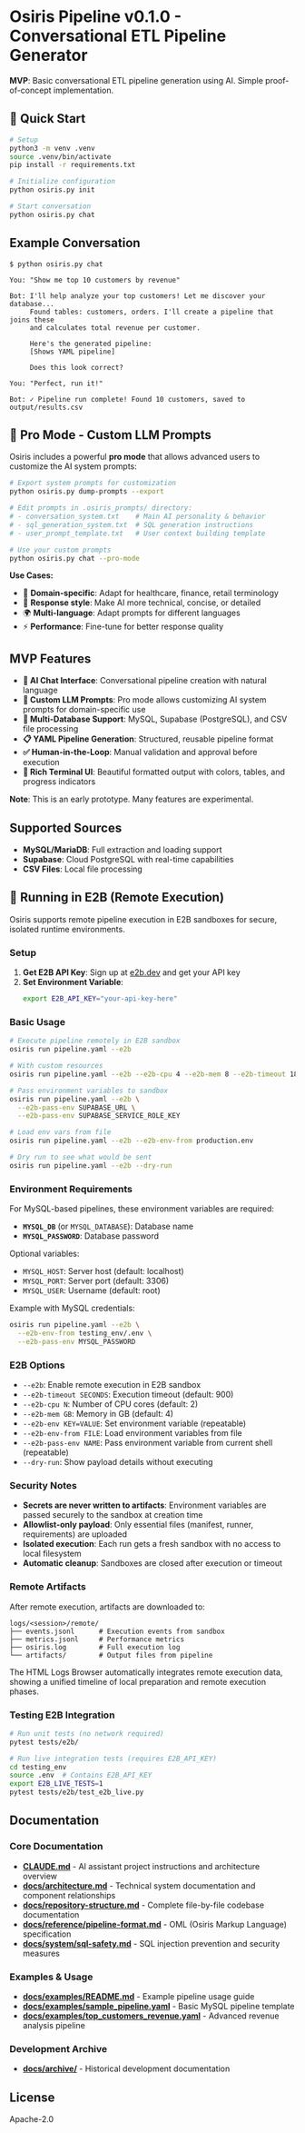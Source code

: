 # Osiris Pipeline v0.1.0 - Conversational ETL Pipeline Generator

**MVP**: Basic conversational ETL pipeline generation using AI. Simple proof-of-concept implementation.

## 🚀 Quick Start

```bash
# Setup
python3 -m venv .venv
source .venv/bin/activate
pip install -r requirements.txt

# Initialize configuration
python osiris.py init

# Start conversation
python osiris.py chat
```

## Example Conversation

```
$ python osiris.py chat

You: "Show me top 10 customers by revenue"

Bot: I'll help analyze your top customers! Let me discover your database...
     Found tables: customers, orders. I'll create a pipeline that joins these 
     and calculates total revenue per customer.

     Here's the generated pipeline:
     [Shows YAML pipeline]
     
     Does this look correct?

You: "Perfect, run it!"

Bot: ✓ Pipeline run complete! Found 10 customers, saved to output/results.csv
```

## 🎯 Pro Mode - Custom LLM Prompts

Osiris includes a powerful **pro mode** that allows advanced users to customize the AI system prompts:

```bash
# Export system prompts for customization
python osiris.py dump-prompts --export

# Edit prompts in .osiris_prompts/ directory:
# - conversation_system.txt    # Main AI personality & behavior  
# - sql_generation_system.txt  # SQL generation instructions
# - user_prompt_template.txt   # User context building template

# Use your custom prompts
python osiris.py chat --pro-mode
```

**Use Cases:**
- 🏥 **Domain-specific**: Adapt for healthcare, finance, retail terminology
- 🎨 **Response style**: Make AI more technical, concise, or detailed
- 🌍 **Multi-language**: Adapt prompts for different languages
- ⚡ **Performance**: Fine-tune for better response quality

## MVP Features

- **🤖 AI Chat Interface**: Conversational pipeline creation with natural language
- **🎯 Custom LLM Prompts**: Pro mode allows customizing AI system prompts for domain-specific use
- **🔧 Multi-Database Support**: MySQL, Supabase (PostgreSQL), and CSV file processing
- **📋 YAML Pipeline Generation**: Structured, reusable pipeline format
- **✅ Human-in-the-Loop**: Manual validation and approval before execution
- **🎨 Rich Terminal UI**: Beautiful formatted output with colors, tables, and progress indicators

**Note**: This is an early prototype. Many features are experimental.

## Supported Sources

- **MySQL/MariaDB**: Full extraction and loading support
- **Supabase**: Cloud PostgreSQL with real-time capabilities
- **CSV Files**: Local file processing

## 🚀 Running in E2B (Remote Execution)

Osiris supports remote pipeline execution in E2B sandboxes for secure, isolated runtime environments.

### Setup

1. **Get E2B API Key**: Sign up at [e2b.dev](https://e2b.dev) and get your API key
2. **Set Environment Variable**: 
   ```bash
   export E2B_API_KEY="your-api-key-here"
   ```

### Basic Usage

```bash
# Execute pipeline remotely in E2B sandbox
osiris run pipeline.yaml --e2b

# With custom resources
osiris run pipeline.yaml --e2b --e2b-cpu 4 --e2b-mem 8 --e2b-timeout 1800

# Pass environment variables to sandbox
osiris run pipeline.yaml --e2b \
  --e2b-pass-env SUPABASE_URL \
  --e2b-pass-env SUPABASE_SERVICE_ROLE_KEY

# Load env vars from file
osiris run pipeline.yaml --e2b --e2b-env-from production.env

# Dry run to see what would be sent
osiris run pipeline.yaml --e2b --dry-run
```

### Environment Requirements

For MySQL-based pipelines, these environment variables are required:

- **`MYSQL_DB`** (or `MYSQL_DATABASE`): Database name
- **`MYSQL_PASSWORD`**: Database password

Optional variables:
- `MYSQL_HOST`: Server host (default: localhost)
- `MYSQL_PORT`: Server port (default: 3306)
- `MYSQL_USER`: Username (default: root)

Example with MySQL credentials:
```bash
osiris run pipeline.yaml --e2b \
  --e2b-env-from testing_env/.env \
  --e2b-pass-env MYSQL_PASSWORD
```

### E2B Options

- `--e2b`: Enable remote execution in E2B sandbox
- `--e2b-timeout SECONDS`: Execution timeout (default: 900)
- `--e2b-cpu N`: Number of CPU cores (default: 2)
- `--e2b-mem GB`: Memory in GB (default: 4)
- `--e2b-env KEY=VALUE`: Set environment variable (repeatable)
- `--e2b-env-from FILE`: Load environment variables from file
- `--e2b-pass-env NAME`: Pass environment variable from current shell (repeatable)
- `--dry-run`: Show payload details without executing

### Security Notes

- **Secrets are never written to artifacts**: Environment variables are passed securely to the sandbox at creation time
- **Allowlist-only payload**: Only essential files (manifest, runner, requirements) are uploaded
- **Isolated execution**: Each run gets a fresh sandbox with no access to local filesystem
- **Automatic cleanup**: Sandboxes are closed after execution or timeout

### Remote Artifacts

After remote execution, artifacts are downloaded to:
```
logs/<session>/remote/
├── events.jsonl      # Execution events from sandbox
├── metrics.jsonl     # Performance metrics
├── osiris.log        # Full execution log
└── artifacts/        # Output files from pipeline
```

The HTML Logs Browser automatically integrates remote execution data, showing a unified timeline of local preparation and remote execution phases.

### Testing E2B Integration

```bash
# Run unit tests (no network required)
pytest tests/e2b/

# Run live integration tests (requires E2B_API_KEY)
cd testing_env
source .env  # Contains E2B_API_KEY
export E2B_LIVE_TESTS=1
pytest tests/e2b/test_e2b_live.py
```

## Documentation

### Core Documentation
- **[CLAUDE.md](CLAUDE.md)** - AI assistant project instructions and architecture overview
- **[docs/architecture.md](docs/architecture.md)** - Technical system documentation and component relationships
- **[docs/repository-structure.md](docs/repository-structure.md)** - Complete file-by-file codebase documentation
- **[docs/reference/pipeline-format.md](docs/reference/pipeline-format.md)** - OML (Osiris Markup Language) specification
- **[docs/system/sql-safety.md](docs/system/sql-safety.md)** - SQL injection prevention and security measures

### Examples & Usage
- **[docs/examples/README.md](docs/examples/README.md)** - Example pipeline usage guide
- **[docs/examples/sample_pipeline.yaml](docs/examples/sample_pipeline.yaml)** - Basic MySQL pipeline template  
- **[docs/examples/top_customers_revenue.yaml](docs/examples/top_customers_revenue.yaml)** - Advanced revenue analysis pipeline

### Development Archive
- **[docs/archive/](docs/archive/)** - Historical development documentation

## License

Apache-2.0
